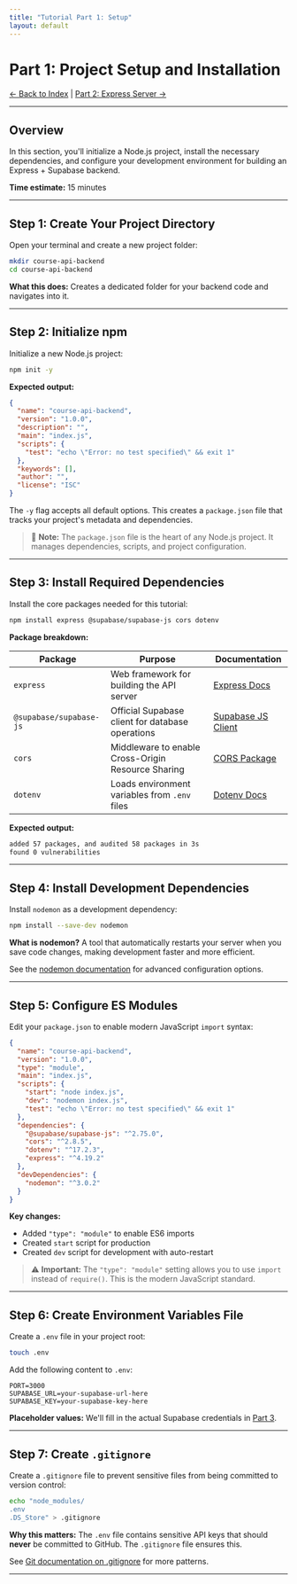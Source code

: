 ```yaml
---
title: "Tutorial Part 1: Setup"
layout: default
---
```


# Part 1: Project Setup and Installation

[← Back to Index](index.md) | [Part 2: Express Server →](part2-express-server.md)

---

## Overview

In this section, you'll initialize a Node.js project, install the necessary dependencies, and configure your development environment for building an Express + Supabase backend.

**Time estimate:** 15 minutes

---

## Step 1: Create Your Project Directory

Open your terminal and create a new project folder:
```bash
mkdir course-api-backend
cd course-api-backend
```

**What this does:** Creates a dedicated folder for your backend code and navigates into it.

---

## Step 2: Initialize npm

Initialize a new Node.js project:
```bash
npm init -y
```

**Expected output:**
```json
{
  "name": "course-api-backend",
  "version": "1.0.0",
  "description": "",
  "main": "index.js",
  "scripts": {
    "test": "echo \"Error: no test specified\" && exit 1"
  },
  "keywords": [],
  "author": "",
  "license": "ISC"
}
```

The `-y` flag accepts all default options. This creates a `package.json` file that tracks your project's metadata and dependencies.

> 📝 **Note:** The `package.json` file is the heart of any Node.js project. It manages dependencies, scripts, and project configuration.

---

## Step 3: Install Required Dependencies

Install the core packages needed for this tutorial:
```bash
npm install express @supabase/supabase-js cors dotenv
```

**Package breakdown:**

| Package | Purpose | Documentation |
|---------|---------|---------------|
| `express` | Web framework for building the API server | [Express Docs](https://expressjs.com/en/4x/api.html) |
| `@supabase/supabase-js` | Official Supabase client for database operations | [Supabase JS Client](https://supabase.com/docs/reference/javascript/introduction) |
| `cors` | Middleware to enable Cross-Origin Resource Sharing | [CORS Package](https://www.npmjs.com/package/cors) |
| `dotenv` | Loads environment variables from `.env` files | [Dotenv Docs](https://www.npmjs.com/package/dotenv) |

**Expected output:**
```bash
added 57 packages, and audited 58 packages in 3s
found 0 vulnerabilities
```

---

## Step 4: Install Development Dependencies

Install `nodemon` as a development dependency:
```bash
npm install --save-dev nodemon
```

**What is nodemon?** A tool that automatically restarts your server when you save code changes, making development faster and more efficient.

See the [nodemon documentation](https://nodemon.io/) for advanced configuration options.

---

## Step 5: Configure ES Modules

Edit your `package.json` to enable modern JavaScript `import` syntax:
```json
{
  "name": "course-api-backend",
  "version": "1.0.0",
  "type": "module",
  "main": "index.js",
  "scripts": {
    "start": "node index.js",
    "dev": "nodemon index.js",
    "test": "echo \"Error: no test specified\" && exit 1"
  },
  "dependencies": {
    "@supabase/supabase-js": "^2.75.0",
    "cors": "^2.8.5",
    "dotenv": "^17.2.3",
    "express": "^4.19.2"
  },
  "devDependencies": {
    "nodemon": "^3.0.2"
  }
}
```

**Key changes:**
- Added `"type": "module"` to enable ES6 imports
- Created `start` script for production
- Created `dev` script for development with auto-restart

> ⚠️ **Important:** The `"type": "module"` setting allows you to use `import` instead of `require()`. This is the modern JavaScript standard.

---

## Step 6: Create Environment Variables File

Create a `.env` file in your project root:
```bash
touch .env
```

Add the following content to `.env`:
```env
PORT=3000
SUPABASE_URL=your-supabase-url-here
SUPABASE_KEY=your-supabase-key-here
```

**Placeholder values:** We'll fill in the actual Supabase credentials in [Part 3](part3-supabase-connection.md#step-2-get-your-api-credentials).

---

## Step 7: Create `.gitignore`

Create a `.gitignore` file to prevent sensitive files from being committed to version control:
```bash
echo "node_modules/
.env
.DS_Store" > .gitignore
```

**Why this matters:** The `.env` file contains sensitive API keys that should **never** be committed to GitHub. The `.gitignore` file ensures this.

See [Git documentation on .gitignore](https://git-scm.com/docs/gitignore) for more patterns.

---
